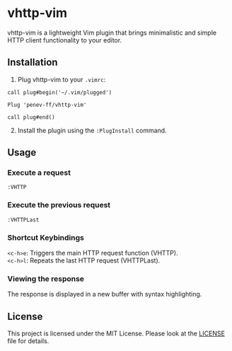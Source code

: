 # vhttp-vim

vhttp-vim is a lightweight Vim plugin that brings minimalistic and simple HTTP client functionality to your editor. 

## Installation

1. Plug vhttp-vim to your `.vimrc`:

```vim
call plug#begin('~/.vim/plugged')

Plug 'penev-ff/vhttp-vim'

call plug#end()
```

2. Install the plugin using the `:PlugInstall` command.

## Usage

### Execute a request

```vim
:VHTTP
```

### Execute the previous request

```vim
:VHTTPLast
```

### Shortcut Keybindings

`<c-h>e`: Triggers the main HTTP request function (VHTTP).  
`<c-h>l`: Repeats the last HTTP request (VHTTPLast).  

### Viewing the response

The response is displayed in a new buffer with syntax highlighting.

## License

This project is licensed under the MIT License. Please look at the [LICENSE](LICENSE) file for details.
